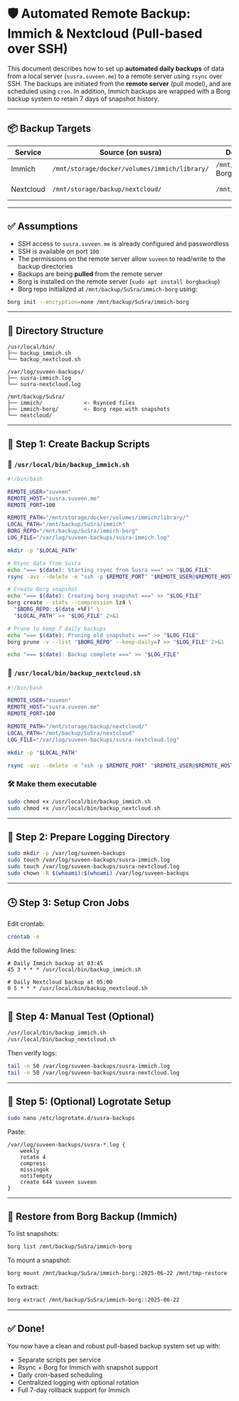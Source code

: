 # 🛡️ Automated Remote Backup: Immich & Nextcloud (Pull-based over SSH)

This document describes how to set up **automated daily backups** of data from a local server (`susra.suveen.me`) to a remote server using `rsync` over SSH. The backups are initiated from the **remote server** (pull model), and are scheduled using `cron`. In addition, Immich backups are wrapped with a Borg backup system to retain 7 days of snapshot history.

---

## 📦 Backup Targets

| Service   | Source (on susra)                             | Destination (on remote)            | Schedule |
| --------- | --------------------------------------------- | ---------------------------------- | -------- |
| Immich    | `/mnt/storage/docker/volumes/immich/library/` | `/mnt/backup/SuSra/immich/` + Borg | 03:45 AM |
| Nextcloud | `/mnt/storage/backup/nextcloud/`              | `/mnt/backup/SuSra/nextcloud/`     | 05:00 AM |

---

## ✅ Assumptions

- SSH access to `susra.suveen.me` is already configured and passwordless
- SSH is available on port `100`
- The permissions on the remote server allow `suveen` to read/write to the backup directories
- Backups are being **pulled** from the remote server
- Borg is installed on the remote server (`sudo apt install borgbackup`)
- Borg repo initialized at `/mnt/backup/SuSra/immich-borg` using:

```bash
borg init --encryption=none /mnt/backup/SuSra/immich-borg
```

---

## 📁 Directory Structure

```
/usr/local/bin/
├── backup_immich.sh
└── backup_nextcloud.sh

/var/log/suveen-backups/
├── susra-immich.log
└── susra-nextcloud.log

/mnt/backup/SuSra/
├── immich/             <- Rsynced files
├── immich-borg/        <- Borg repo with snapshots
└── nextcloud/
```

---

## 🧰 Step 1: Create Backup Scripts

### 🔹 `/usr/local/bin/backup_immich.sh`

```bash
#!/bin/bash

REMOTE_USER="suveen"
REMOTE_HOST="susra.suveen.me"
REMOTE_PORT=100

REMOTE_PATH="/mnt/storage/docker/volumes/immich/library/"
LOCAL_PATH="/mnt/backup/SuSra/immich"
BORG_REPO="/mnt/backup/SuSra/immich-borg"
LOG_FILE="/var/log/suveen-backups/susra-immich.log"

mkdir -p "$LOCAL_PATH"

# Rsync data from Susra
echo "=== $(date): Starting rsync from Susra ===" >> "$LOG_FILE"
rsync -avz --delete -e "ssh -p $REMOTE_PORT" "$REMOTE_USER@$REMOTE_HOST:$REMOTE_PATH" "$LOCAL_PATH" >> "$LOG_FILE" 2>&1

# Create Borg snapshot
echo "=== $(date): Creating borg snapshot ===" >> "$LOG_FILE"
borg create --stats --compression lz4 \
  "$BORG_REPO::$(date +%F)" \
  "$LOCAL_PATH" >> "$LOG_FILE" 2>&1

# Prune to keep 7 daily backups
echo "=== $(date): Pruning old snapshots ===" >> "$LOG_FILE"
borg prune -v --list "$BORG_REPO" --keep-daily=7 >> "$LOG_FILE" 2>&1

echo "=== $(date): Backup complete ===" >> "$LOG_FILE"
```

### 🔹 `/usr/local/bin/backup_nextcloud.sh`

```bash
#!/bin/bash

REMOTE_USER="suveen"
REMOTE_HOST="susra.suveen.me"
REMOTE_PORT=100

REMOTE_PATH="/mnt/storage/backup/nextcloud/"
LOCAL_PATH="/mnt/backup/SuSra/nextcloud"
LOG_FILE="/var/log/suveen-backups/susra-nextcloud.log"

mkdir -p "$LOCAL_PATH"

rsync -avz --delete -e "ssh -p $REMOTE_PORT" "$REMOTE_USER@$REMOTE_HOST:$REMOTE_PATH" "$LOCAL_PATH" >> "$LOG_FILE" 2>&1
```

### 🛠 Make them executable

```bash
sudo chmod +x /usr/local/bin/backup_immich.sh
sudo chmod +x /usr/local/bin/backup_nextcloud.sh
```

---

## 📂 Step 2: Prepare Logging Directory

```bash
sudo mkdir -p /var/log/suveen-backups
sudo touch /var/log/suveen-backups/susra-immich.log
sudo touch /var/log/suveen-backups/susra-nextcloud.log
sudo chown -R $(whoami):$(whoami) /var/log/suveen-backups
```

---

## 🕒 Step 3: Setup Cron Jobs

Edit crontab:

```bash
crontab -e
```

Add the following lines:

```cron
# Daily Immich backup at 03:45
45 3 * * * /usr/local/bin/backup_immich.sh

# Daily Nextcloud backup at 05:00
0 5 * * * /usr/local/bin/backup_nextcloud.sh
```

---

## 🧪 Step 4: Manual Test (Optional)

```bash
/usr/local/bin/backup_immich.sh
/usr/local/bin/backup_nextcloud.sh
```

Then verify logs:

```bash
tail -n 50 /var/log/suveen-backups/susra-immich.log
tail -n 50 /var/log/suveen-backups/susra-nextcloud.log
```

---

## 🔄 Step 5: (Optional) Logrotate Setup

```bash
sudo nano /etc/logrotate.d/susra-backups
```

Paste:

```
/var/log/suveen-backups/susra-*.log {
    weekly
    rotate 4
    compress
    missingok
    notifempty
    create 644 suveen suveen
}
```

---

## 🔁 Restore from Borg Backup (Immich)

To list snapshots:

```bash
borg list /mnt/backup/SuSra/immich-borg
```

To mount a snapshot:

```bash
borg mount /mnt/backup/SuSra/immich-borg::2025-06-22 /mnt/tmp-restore
```

To extract:

```bash
borg extract /mnt/backup/SuSra/immich-borg::2025-06-22
```

---

## ✅ Done!

You now have a clean and robust pull-based backup system set up with:

- Separate scripts per service
- Rsync + Borg for Immich with snapshot support
- Daily cron-based scheduling
- Centralized logging with optional rotation
- Full 7-day rollback support for Immich
